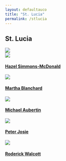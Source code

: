 ```yaml
---
layout: defaultauco
title: "St. Lucia"
permalink: /stlucia
---
```

<div class="container-0">
    <div class="container-title">
        <span class="country"><h2>St. Lucia</h2></span>
        <div class="photo-co">
          <img src="https://www.worldatlas.com/r/w960-q80/upload/7a/a8/6a/lc-01.png" >
    </div>
</div>
<!-- partial:index.partial.html -->
<div class="container">
  <div class="timeline clearfix">
  <div class="vertical-line">
  <div id="post-1" class="vesti-col timeline-post">
   <div class="vesti-content-wrapper">
     <div class="photo">
       <img src="https://www.cavehill.uwi.edu/fhe/LLL/getattachment/4eabff8f-63f2-4948-93d6-808d64de4a44/Professor-Hazel-Simmons-McDonald.aspx">
       <div class="vesti-date-wrapper">
         <div class="vesti-date">
         </div>
       </div>
     </div>
     <div class="vesti-desc">
       <a class="desc-a" href="#">
         <h4><a href="/hmcdonald">Hazel Simmons-McDonald</a></h4>
       </a>
     </div>
   </div>
 </div>
    <div id="post-2" class="vesti-col timeline-post">
      <div class="vesti-content-wrapper">
        <div class="photo">
          <img src="https://thevoiceslu.com/wp-content/uploads/2015/11/BLANCHARD.jpg">
          <div class="vesti-date-wrapper">
            <div class="vesti-date">
            </div>
          </div>
        </div>
        <div class="vesti-desc">
          <a class="desc-a" href="#">
            <h4><a href="/mblanchard">Martha Blanchard</a></h4>
          </a>
        </div>
      </div>
    </div>
    <div id="post-3" class="vesti-col timeline-post">
   <div class="vesti-content-wrapper">
     <div class="photo">
       <img src="https://thevoiceslu.com/wp-content/uploads/2020/08/Michael-Mike-Aubertin-2.jpg">
       <div class="vesti-date-wrapper">
         <div class="vesti-date">
         </div>
       </div>
     </div>
     <div class="vesti-desc">
       <a class="desc-a" href="#">
         <h4><a href="/maubertin">Michael Aubertin</a></h4>
       </a>
     </div>
   </div>
 </div>
    <div id="post-3" class="vesti-col timeline-post">
   <div class="vesti-content-wrapper">
     <div class="photo">
       <img src="https://alchetron.com/cdn/peter-josie-063034de-064a-4ce5-964f-c31498dddc9-resize-750.jpg">
       <div class="vesti-date-wrapper">
         <div class="vesti-date">
         </div>
       </div>
     </div>
     <div class="vesti-desc">
       <a class="desc-a" href="#">
         <h4><a href="/pjosie">Peter Josie</a></h4>
       </a>
     </div>
   </div>
 </div>
    <div id="post-3" class="vesti-col timeline-post">
   <div class="vesti-content-wrapper">
     <div class="photo">
       <img src="https://s1.stabroeknews.com/images/2017/08/Roderick-Walcott-248x350.jpg">
       <div class="vesti-date-wrapper">
         <div class="vesti-date">
         </div>
       </div>
     </div>
     <div class="vesti-desc">
       <a class="desc-a" href="#">
         <h4><a href="/rwalcott">Roderick Walcott</a></h4>
       </a>
     </div>
   </div>
 </div>



<!-- partial -->

